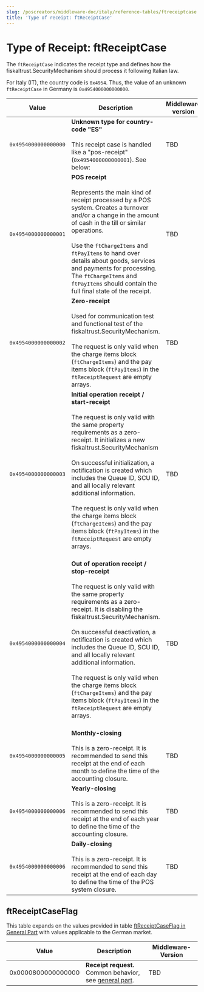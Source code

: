 ```yaml
---
slug: /poscreators/middleware-doc/italy/reference-tables/ftreceiptcase
title: 'Type of receipt: ftReceiptCase'
---
```


# Type of Receipt: ftReceiptCase

The `ftReceiptCase` indicates the receipt type and defines how the fiskaltrust.SecurityMechanism should process it following Italian law.

For Italy (IT), the country code is `0x4954`. Thus, the value of an unknown `ftReceiptCase` in Germany is `0x4954000000000000`.

| **Value** | **Description** | **Middleware version** |
|-----------|-----------------|-------------------------|
| `0x4954000000000000` | **Unknown type for country-code "ES"**<br /><br />This receipt case is handled like a "pos-receipt" (`0x4954000000000001`). See below: | TBD |
| `0x4954000000000001` | **POS receipt**<br /><br />Represents the main kind of receipt processed by a POS system. Creates a turnover and/or a change in the amount of cash in the till or similar operations. <br /><br />Use the `ftChargeItems` and `ftPayItems` to hand over details about goods, services and payments for processing. The `ftChargeItems` and `ftPayItems` should contain the full final state of the receipt. | TBD |
| `0x4954000000000002` | **Zero-receipt**<br /><br />Used for communication test and functional test of the fiskaltrust.SecurityMechanism.<br /><br />The request is only valid when the charge items block (`ftChargeItems`) and the pay items block (`ftPayItems`) in the `ftReceiptRequest` are empty arrays. | TBD |
| `0x4954000000000003` | **Initial operation receipt / start-receipt**<br /><br />The request is only valid with the same property requirements as a zero-receipt. It initializes a new fiskaltrust.SecurityMechanism<br /><br />On successful initialization, a notification is created which includes the Queue ID, SCU ID, and all locally relevant additional information.<br /><br />The request is only valid when the charge items block (`ftChargeItems`) and the pay items block (`ftPayItems`) in the `ftReceiptRequest` are empty arrays. <br /><br /> | TBD |
| `0x4954000000000004` | **Out of operation receipt / stop-receipt**<br /><br />The request is only valid with the same property requirements as a zero-receipt. It is disabling the fiskaltrust.SecurityMechanism. <br /><br />On successful deactivation, a notification is created which includes the Queue ID, SCU ID, and all locally relevant additional information.<br /><br />The request is only valid when the charge items block (`ftChargeItems`) and the pay items block (`ftPayItems`) in the `ftReceiptRequest` are empty arrays.<br /><br /> | TBD |
| `0x4954000000000005` | **Monthly-closing**<br /><br />This is a zero-receipt. It is recommended to send this receipt at the end of each month to define the time of the accounting closure. | TBD |
| `0x4954000000000006` | **Yearly-closing**<br /><br />This is a zero-receipt. It is recommended to send this receipt at the end of each year to define the time of the accounting closure. | TBD |
| `0x4954000000000006` | **Daily-closing**<br /><br />This is a zero-receipt. It is recommended to send this receipt at the end of each day to define the time of the POS system closure. | TBD |

## ftReceiptCaseFlag
This table expands on the values provided in table [ftReceiptCaseFlag in General Part](../../general/reference-tables/reference-tables.md#ftreceiptcaseflag) with values applicable to the German market.

| Value | Description | Middleware-Version |
|-------|-------------|--------------------|
| 0x0000800000000000 | **Receipt request.** <br />Common behavior, see [general part](../../general/reference-tables/reference-tables.md#ftreceiptcaseflag). | TBD |
